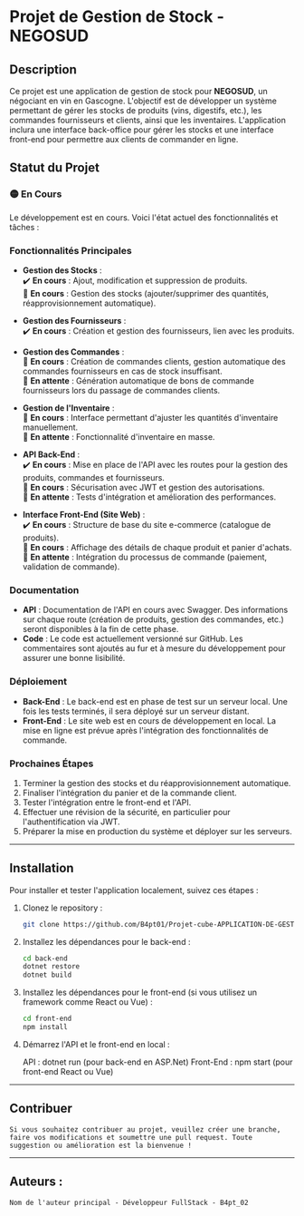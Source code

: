 # Projet de Gestion de Stock - NEGOSUD

## Description

Ce projet est une application de gestion de stock pour **NEGOSUD**, un négociant en vin en Gascogne. L'objectif est de développer un système permettant de gérer les stocks de produits (vins, digestifs, etc.), les commandes fournisseurs et clients, ainsi que les inventaires. L'application inclura une interface back-office pour gérer les stocks et une interface front-end pour permettre aux clients de commander en ligne.

## Statut du Projet

### 🟡 **En Cours**

Le développement est en cours. Voici l'état actuel des fonctionnalités et tâches :

### Fonctionnalités Principales

- **Gestion des Stocks** :  
  ✔️ **En cours** : Ajout, modification et suppression de produits.  
  🔄 **En cours** : Gestion des stocks (ajouter/supprimer des quantités, réapprovisionnement automatique).
- **Gestion des Fournisseurs** :  
  ✔️ **En cours** : Création et gestion des fournisseurs, lien avec les produits.

- **Gestion des Commandes** :  
  🔄 **En cours** : Création de commandes clients, gestion automatique des commandes fournisseurs en cas de stock insuffisant.  
  🚧 **En attente** : Génération automatique de bons de commande fournisseurs lors du passage de commandes clients.
- **Gestion de l'Inventaire** :  
  🔄 **En cours** : Interface permettant d'ajuster les quantités d'inventaire manuellement.  
  🚧 **En attente** : Fonctionnalité d'inventaire en masse.

- **API Back-End** :  
  ✔️ **En cours** : Mise en place de l'API avec les routes pour la gestion des produits, commandes et fournisseurs.  
  🔄 **En cours** : Sécurisation avec JWT et gestion des autorisations.  
  🚧 **En attente** : Tests d'intégration et amélioration des performances.

- **Interface Front-End (Site Web)** :  
  ✔️ **En cours** : Structure de base du site e-commerce (catalogue de produits).  
  🔄 **En cours** : Affichage des détails de chaque produit et panier d'achats.  
  🚧 **En attente** : Intégration du processus de commande (paiement, validation de commande).

### Documentation

- **API** : Documentation de l'API en cours avec Swagger. Des informations sur chaque route (création de produits, gestion des commandes, etc.) seront disponibles à la fin de cette phase.
- **Code** : Le code est actuellement versionné sur GitHub. Les commentaires sont ajoutés au fur et à mesure du développement pour assurer une bonne lisibilité.

### Déploiement

- **Back-End** : Le back-end est en phase de test sur un serveur local. Une fois les tests terminés, il sera déployé sur un serveur distant.
- **Front-End** : Le site web est en cours de développement en local. La mise en ligne est prévue après l'intégration des fonctionnalités de commande.

### Prochaines Étapes

1. Terminer la gestion des stocks et du réapprovisionnement automatique.
2. Finaliser l'intégration du panier et de la commande client.
3. Tester l'intégration entre le front-end et l'API.
4. Effectuer une révision de la sécurité, en particulier pour l'authentification via JWT.
5. Préparer la mise en production du système et déployer sur les serveurs.

---

## Installation

Pour installer et tester l'application localement, suivez ces étapes :

1.  Clonez le repository :
    ```bash
    git clone https://github.com/B4pt01/Projet-cube-APPLICATION-DE-GESTION-DE-STOCK.git
    ```
2.  Installez les dépendances pour le back-end :

    ```bash
    cd back-end
    dotnet restore
    dotnet build
    ```

3.  Installez les dépendances pour le front-end (si vous utilisez un framework comme React ou Vue) :

    ```bash
    cd front-end
    npm install

    ```

4.  Démarrez l'API et le front-end en local :

    API : dotnet run (pour back-end en ASP.Net)
    Front-End : npm start (pour front-end React ou Vue)

---

## Contribuer

    Si vous souhaitez contribuer au projet, veuillez créer une branche, faire vos modifications et soumettre une pull request. Toute suggestion ou amélioration est la bienvenue !

---

## Auteurs :

    Nom de l'auteur principal - Développeur FullStack - B4pt_02
